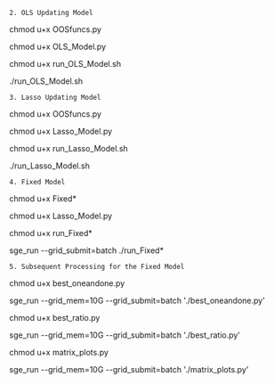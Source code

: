 ```
2. OLS Updating Model
```
chmod u+x OOSfuncs.py

chmod u+x OLS_Model.py

chmod u+x run_OLS_Model.sh

./run_OLS_Model.sh
```
3. Lasso Updating Model
```
chmod u+x OOSfuncs.py

chmod u+x Lasso_Model.py

chmod u+x run_Lasso_Model.sh

./run_Lasso_Model.sh
```
4. Fixed Model 
```
chmod u+x Fixed*

chmod u+x Lasso_Model.py

chmod u+x run_Fixed*

sge_run --grid_submit=batch ./run_Fixed*
```
5. Subsequent Processing for the Fixed Model
```
chmod u+x best_oneandone.py

sge_run --grid_mem=10G --grid_submit=batch './best_oneandone.py'

chmod u+x best_ratio.py

sge_run --grid_mem=10G --grid_submit=batch './best_ratio.py'

chmod u+x matrix_plots.py

sge_run --grid_mem=10G --grid_submit=batch './matrix_plots.py'
```

